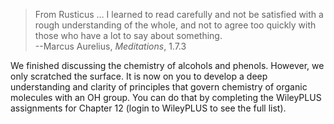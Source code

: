 > From Rusticus … I learned to read carefully and not be satisfied with a rough understanding of the whole, and not to agree too quickly with those who have a lot to say about something.  
--Marcus Aurelius, _Meditations_, 1.7.3

We finished discussing the chemistry of alcohols and phenols. However, we only scratched the surface. It is now on you to develop a deep understanding and clarity of principles that govern chemistry of organic molecules with an OH group. You can do that by completing the WileyPLUS assignments for Chapter 12 (login to WileyPLUS to see the full list).